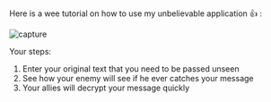 Here is a wee tutorial on how to use my unbelievable application :+1: :

![capture](https://cloud.githubusercontent.com/assets/25085025/22220806/a26eecb4-e1c9-11e6-8838-0a615856eb4a.JPG)

Your steps:

1. Enter your original text that you need to be passed unseen
2. See how your enemy will see if he ever catches your message
3. Your allies will decrypt your message quickly
